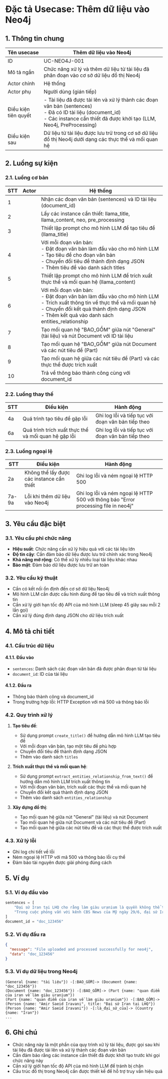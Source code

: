 # Đặc tả Usecase: Thêm dữ liệu vào Neo4j

## 1. Thông tin chung

| Tên usecase | Thêm dữ liệu vào Neo4j |
|-------------|------------------------|
| ID | UC-NEO4J-001 |
| Mô tả ngắn | Chức năng xử lý và thêm dữ liệu từ tài liệu đã phân đoạn vào cơ sở dữ liệu đồ thị Neo4j |
| Actor chính | Hệ thống |
| Actor phụ | Người dùng (gián tiếp) |
| Điều kiện tiên quyết | - Tài liệu đã được tải lên và xử lý thành các đoạn văn bản (sentences)<br>- Đã có ID tài liệu (document_id)<br>- Các instance cần thiết đã được khởi tạo (LLM, Neo4j, PreProcessing) |
| Điều kiện sau | Dữ liệu từ tài liệu được lưu trữ trong cơ sở dữ liệu đồ thị Neo4j dưới dạng các thực thể và mối quan hệ |

## 2. Luồng sự kiện

### 2.1. Luồng cơ bản

| STT | Actor | Hệ thống |
|-----|-------|----------|
| 1 | | Nhận các đoạn văn bản (sentences) và ID tài liệu (document_id) |
| 2 | | Lấy các instance cần thiết: llama_title, llama_content, neo, pre_processing |
| 3 | | Thiết lập prompt cho mô hình LLM để tạo tiêu đề (llama_title) |
| 4 | | Với mỗi đoạn văn bản: <br>- Đặt đoạn văn bản làm đầu vào cho mô hình LLM<br>- Tạo tiêu đề cho đoạn văn bản<br>- Chuyển đổi tiêu đề thành định dạng JSON<br>- Thêm tiêu đề vào danh sách titles |
| 5 | | Thiết lập prompt cho mô hình LLM để trích xuất thực thể và mối quan hệ (llama_content) |
| 6 | | Với mỗi đoạn văn bản: <br>- Đặt đoạn văn bản làm đầu vào cho mô hình LLM<br>- Trích xuất thông tin về thực thể và mối quan hệ<br>- Chuyển đổi kết quả thành định dạng JSON<br>- Thêm kết quả vào danh sách entities_relationship |
| 7 | | Tạo mối quan hệ "BAO_GỒM" giữa nút "General" (tài liệu) và nút Document với ID tài liệu |
| 8 | | Tạo mối quan hệ "BAO_GỒM" giữa nút Document và các nút tiêu đề (Part) |
| 9 | | Tạo mối quan hệ giữa các nút tiêu đề (Part) và các thực thể được trích xuất |
| 10 | | Trả về thông báo thành công cùng với document_id |

### 2.2. Luồng thay thế

| STT | Điều kiện | Hành động |
|-----|----------|-----------|
| 4a | Quá trình tạo tiêu đề gặp lỗi | Ghi log lỗi và tiếp tục với đoạn văn bản tiếp theo |
| 6a | Quá trình trích xuất thực thể và mối quan hệ gặp lỗi | Ghi log lỗi và tiếp tục với đoạn văn bản tiếp theo |

### 2.3. Luồng ngoại lệ

| STT | Điều kiện | Hành động |
|-----|----------|-----------|
| 2a | Không thể lấy được các instance cần thiết | Ghi log lỗi và ném ngoại lệ HTTP 500 |
| 7a-9a | Lỗi khi thêm dữ liệu vào Neo4j | Ghi log lỗi và ném ngoại lệ HTTP 500 với thông báo "Error processing file in neo4j" |

## 3. Yêu cầu đặc biệt

### 3.1. Yêu cầu phi chức năng

- **Hiệu suất**: Chức năng cần xử lý hiệu quả với các tài liệu lớn
- **Độ tin cậy**: Cần đảm bảo dữ liệu được lưu trữ chính xác trong Neo4j
- **Khả năng mở rộng**: Có thể xử lý nhiều loại tài liệu khác nhau
- **Bảo mật**: Đảm bảo dữ liệu được lưu trữ an toàn

### 3.2. Yêu cầu kỹ thuật

- Cần có kết nối ổn định đến cơ sở dữ liệu Neo4j
- Mô hình LLM cần được cấu hình đúng để tạo tiêu đề và trích xuất thông tin
- Cần xử lý giới hạn tốc độ API của mô hình LLM (sleep 45 giây sau mỗi 2 lần gọi)
- Cần xử lý đúng định dạng JSON cho dữ liệu trích xuất

## 4. Mô tả chi tiết

### 4.1. Cấu trúc dữ liệu

#### 4.1.1. Đầu vào
- `sentences`: Danh sách các đoạn văn bản đã được phân đoạn từ tài liệu
- `document_id`: ID của tài liệu

#### 4.1.2. Đầu ra
- Thông báo thành công và document_id
- Trong trường hợp lỗi: HTTP Exception với mã 500 và thông báo lỗi

### 4.2. Quy trình xử lý

1. **Tạo tiêu đề**:
   - Sử dụng prompt `create_title()` để hướng dẫn mô hình LLM tạo tiêu đề
   - Với mỗi đoạn văn bản, tạo một tiêu đề phù hợp
   - Chuyển đổi tiêu đề thành định dạng JSON
   - Thêm vào danh sách `titles`

2. **Trích xuất thực thể và mối quan hệ**:
   - Sử dụng prompt `extract_entities_relationship_from_text()` để hướng dẫn mô hình LLM trích xuất thông tin
   - Với mỗi đoạn văn bản, trích xuất các thực thể và mối quan hệ
   - Chuyển đổi kết quả thành định dạng JSON
   - Thêm vào danh sách `entities_relationship`

3. **Xây dựng đồ thị**:
   - Tạo mối quan hệ giữa nút "General" (tài liệu) và nút Document
   - Tạo mối quan hệ giữa nút Document và các nút tiêu đề (Part)
   - Tạo mối quan hệ giữa các nút tiêu đề và các thực thể được trích xuất

### 4.3. Xử lý lỗi

- Ghi log chi tiết về lỗi
- Ném ngoại lệ HTTP với mã 500 và thông báo lỗi cụ thể
- Đảm bảo tài nguyên được giải phóng đúng cách

## 5. Ví dụ

### 5.1. Ví dụ đầu vào

```python
sentences = [
    "Đại sứ Iran tại LHQ cho rằng làm giàu uranium là quyền không thể tước bỏ của mỗi quốc gia, khẳng định Tehran sẽ không từ bỏ hoạt động này.",
    "Trong cuộc phỏng vấn với kênh CBS News của Mỹ ngày 29/6, đại sứ Iran tại Liên Hợp Quốc Amir Saeid Iravani được hỏi liệu Tehran có ý định phục hồi chương trình làm giàu uranium trên lãnh thổ của mình hay không."
]
document_id = "doc_123456"
```

### 5.2. Ví dụ đầu ra

```json
{
  "message": "File uploaded and processed successfully for neo4j",
  "data": "doc_123456"
}
```

### 5.3. Ví dụ dữ liệu trong Neo4j

```
(General {name: "tài liệu"}) -[:BAO_GỒM]-> (Document {name: "doc_123456"})
(Document {name: "doc_123456"}) -[:BAO_GỒM]-> (Part {name: "quan điểm của iran về làm giàu uranium"})
(Part {name: "quan điểm của iran về làm giàu uranium"}) -[:BAO_GỒM]-> (Person {name: "Amir Saeid Iravani", title: "Đại sứ Iran tại LHQ"})
(Person {name: "Amir Saeid Iravani"}) -[:là_đại_sứ_của]-> (Country {name: "Iran"})
...
```

## 6. Ghi chú

- Chức năng này là một phần của quy trình xử lý tài liệu, được gọi sau khi tài liệu đã được tải lên và xử lý thành các đoạn văn bản
- Cần đảm bảo rằng các instance cần thiết đã được khởi tạo trước khi gọi chức năng này
- Cần xử lý giới hạn tốc độ API của mô hình LLM để tránh bị chặn
- Cấu trúc đồ thị trong Neo4j cần được thiết kế để hỗ trợ truy vấn hiệu quả